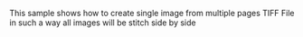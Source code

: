 This sample shows how to create single image from multiple pages TIFF File in such a way all images will be stitch side by side 